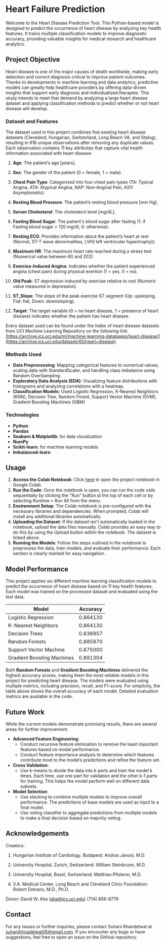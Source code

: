 # Heart Failure Prediction
Welcome to the Heart Disease Prediction Tool. This Python-based model is designed to predict the occurrence of heart disease by analyzing key health features. It trains multiple classification models to improve diagnostic accuracy, providing valuable insights for medical research and healthcare analytics.

## Project Objective
Heart disease is one of the major causes of death worldwide, making early detection and correct diagnosis critical to improve patient outcomes. Thanks to developments in machine learning and data analytics, predictive models can greatly help healthcare providers by offering data-driven insights that support early diagnosis and individualized therapies. This study intends to meet that demand by analyzing a large heart disease dataset and applying classification methods to predict whether or not heart disease will develop.

### Dataset and Features
The dataset used in this project combines five existing heart disease datasets (Cleveland, Hungarian, Switzerland, Long Beach VA, and Stalog), resulting in 918 unique observations after removing any duplicate values. Each observation contains 11 key attributes that capture vital health information associated with heart disease:

1. **Age**: The patient’s age [years].

2. **Sex**: The gender of the patient (0 = female, 1 = male).

3. **Chest Pain Type**: Categorized into four chest pain types (TA: Typical Angina, ATA: Atypical Angina, NAP: Non-Anginal Pain, ASY: Asymptomatic).

4. **Resting Blood Pressure**: The patient’s resting blood pressure [mm Hg].

5. **Serum Cholesterol**: The cholesterol level [mg/dL]. 

6. **Fasting Blood Sugar**: The patient's blood sugar after fasting (1: if Fasting blood sugar > 120 mg/dl, 0: otherwise).

7. **Resting ECG**: Provides information about the patient’s heart at rest (Normal, ST-T wave abnormalities, LVH( left ventricular hypertrophy)).

8. **Maximum HR**: The maximum heart rate reached during a stress test (Numerical value between 60 and 202).

9. **Exercise-Induced Angina**: Indicates whether the patient experienced angina (chest pain) during physical exertion (1 = yes, 0 = no).

10. **Old Peak**: ST depression induced by exercise relative to rest (Numeric value measured in depression).

11. **ST_Slope**: The slope of the peak exercise ST segment (Up: upsloping, Flat: flat, Down: downsloping).

12. **Target**: The target variable (0 = no heart disease, 1 = presence of heart disease) indicates whether the patient has heart disease.

Every dataset used can be found under the Index of heart disease datasets from UCI Machine Learning Repository on the following link: [https://archive.ics.uci.edu/ml/machine-learning-databases/heart-disease/](https://archive.ics.uci.edu/dataset/45/heart+disease)

### Methods Used
* **Data Preprocessing**: Mapping categorical features to numerical values, scaling data with StandardScaler, and handling class imbalance using Random OverSampling.
* **Exploratory Data Analysis (EDA)**: Visualizing feature distributions with histograms and analyzing correlations with a heatmap.
* **Classification Models**: Used Logistic Regression, K-Nearest Neighbors (KNN), Decision Tree, Random Forest, Support Vector Machine (SVM), Gradient Boosting Machines (GBM)

### Technologies
* **Python**
* **Pandas**
* **Seaborn & Matplotlib**: for data visualization
* **NumPy**
* **Scikit-learn**: for machine learning models
* **Imbalanced-learn**

## Usage
1. **Access the Colab Notebook**:
Click [here](https://colab.research.google.com/drive/11wUp60sJ0i_OsW7F26zhi5gjmwDf4AUF?authuser=1#scrollTo=UmJT0Q6KgU-B) to open the project notebook in Google Colab.
2. **Run the Code**:
Once the notebook is open, you can run the code cells sequentially by clicking the "Run" button at the top of each cell or by selecting Runtime > Run All from the menu.
3. **Environment Setup**:
The Colab notebook is pre-configured with the necessary libraries and dependencies. When prompted, Colab will install any additional libraries automatically.
4. **Uploading the Dataset**:
If the dataset isn't automatically loaded in the notebook, upload the data files manually. Colab provides an easy way to do this by using the Upload button within the notebook. The dataset is linked above.
5. **Running the Models**:
Follow the steps outlined in the notebook to preprocess the data, train models, and evaluate their performance. Each section is clearly marked for easy navigation.

## Model Performance
This project applies six different machine learning classification models to predict the occurrence of heart disease based on 11 key health features. Each model was trained on the processed dataset and evaluated using the test data.

| Model | Accuracy |
| --- | --- |
| Logistic Regression | 0.864130 |
| K-Nearest Neighbors | 0.864130 |
| Decision Trees | 0.836957 |
| Random Forests | 0.885870 |
| Support Vector Machine | 0.875000 |
| Gradient Boosting Machines | 0.891304 |

Both **Random Forests** and **Gradient Boosting Machines** delivered the highest accuracy scores, making them the most reliable models in this project for predicting heart disease. The models were evaluated using multiple metrics, including precision, recall, and F1-score. For simplicity, the table above shows the overall accuracy of each model. Detailed evaluation metrics are available in the code.

## Future Work
While the current models demonstrate promising results, there are several areas for further improvement:
* **Advanced Feature Engineering**:
   * Conduct recursive feature elimination to remove the least important features based on model performance.
   * Conduct feature importance analysis to determine which features contribute most to the model’s predictions and refine the feature set.
* **Cross Validation**:
   * Use k-means to divide the data into k parts and train the model k times. Each time, use one part for validation and the other k-1 parts for training. This helps the model perform well on different data subsets.
* **Model Selection**:
   * Use stacking to combine multiple models to improve overall performance. The predictions of base models are used as input to a final model.
   * Use voting classifier to aggregate predictions from multiple models to make a final decision based on majority voting.

## Acknowledgements
Creators:

1. Hungarian Institute of Cardiology. Budapest: Andras Janosi, M.D.

2. University Hospital, Zurich, Switzerland: William Steinbrunn, M.D. 

3. University Hospital, Basel, Switzerland: Matthias Pfisterer, M.D.

4. V.A. Medical Center, Long Beach and Cleveland Clinic Foundation: Robert Detrano, M.D., Ph.D.

Donor: David W. Aha (aha@ics.uci.edu) (714) 856-8779

## Contact
For any issues or further inquiries, please contact Suhani Khandelwal at suhanikhnadelwal05@gmail.com. If you encounter any bugs or have suggestions, feel free to open an issue on the GitHub repository.
